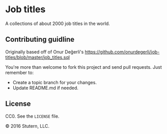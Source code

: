 # Job titles
A collections of about 2000 job titles in the world.

## Contributing guidline
Originally based off of Onur Değerli's https://github.com/onurdegerli/job-titles/blob/master/job_titles.sql

You're more than welcome to fork this project and send pull requests. Just remember to:

* Create a topic branch for your changes.
* Update README.md if needed.

## License
CC0. See the `LICENSE` file.

© 2016 Stutern, LLC.
